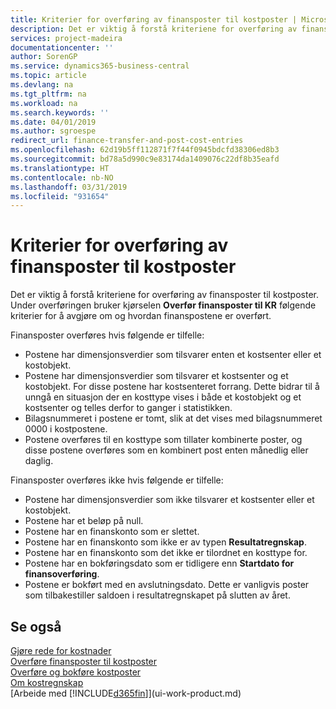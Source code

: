 ```yaml
---
title: Kriterier for overføring av finansposter til kostposter | Microsoft-dokumentasjon
description: Det er viktig å forstå kriteriene for overføring av finansposter til kostposter. Under overføringen bruker kjørselen **Overfør finansposter til KR** følgende kriterier for å avgjøre om og hvordan finanspostene er overført.
services: project-madeira
documentationcenter: ''
author: SorenGP
ms.service: dynamics365-business-central
ms.topic: article
ms.devlang: na
ms.tgt_pltfrm: na
ms.workload: na
ms.search.keywords: ''
ms.date: 04/01/2019
ms.author: sgroespe
redirect_url: finance-transfer-and-post-cost-entries
ms.openlocfilehash: 62d19b5ff112871f7f44f0945bdcfd38306ed8b3
ms.sourcegitcommit: bd78a5d990c9e83174da1409076c22df8b35eafd
ms.translationtype: HT
ms.contentlocale: nb-NO
ms.lasthandoff: 03/31/2019
ms.locfileid: "931654"
---
```

# <a name="criteria-for-transferring-general-ledger-entries-to-cost-entries"></a>Kriterier for overføring av finansposter til kostposter
Det er viktig å forstå kriteriene for overføring av finansposter til kostposter. Under overføringen bruker kjørselen **Overfør finansposter til KR** følgende kriterier for å avgjøre om og hvordan finanspostene er overført.  

Finansposter overføres hvis følgende er tilfelle:  

-   Postene har dimensjonsverdier som tilsvarer enten et kostsenter eller et kostobjekt.  
-   Postene har dimensjonsverdier som tilsvarer et kostsenter og et kostobjekt. For disse postene har kostsenteret forrang. Dette bidrar til å unngå en situasjon der en kosttype vises i både et kostobjekt og et kostsenter og telles derfor to ganger i statistikken.  
-   Bilagsnummeret i postene er tomt, slik at det vises med bilagsnummeret 0000 i kostpostene.  
-   Postene overføres til en kosttype som tillater kombinerte poster, og disse postene overføres som en kombinert post enten månedlig eller daglig.  

Finansposter overføres ikke hvis følgende er tilfelle:  

-   Postene har dimensjonsverdier som ikke tilsvarer et kostsenter eller et kostobjekt.  
-   Postene har et beløp på null.  
-   Postene har en finanskonto som er slettet.  
-   Postene har en finanskonto som ikke er av typen **Resultatregnskap**.  
-   Postene har en finanskonto som det ikke er tilordnet en kosttype for.  
-   Postene har en bokføringsdato som er tidligere enn **Startdato for finansoverføring**.  
-   Postene er bokført med en avslutningsdato. Dette er vanligvis poster som tilbakestiller saldoen i resultatregnskapet på slutten av året.  

## <a name="see-also"></a>Se også  
[Gjøre rede for kostnader](finance-manage-cost-accounting.md)  
 [Overføre finansposter til kostposter](finance-how-to-transfer-general-ledger-entries-to-cost-entries.md)   
 [Overføre og bokføre kostposter](finance-transfer-and-post-cost-entries.md)   
 [Om kostregnskap](finance-about-cost-accounting.md)  
 [Arbeide med [!INCLUDE[d365fin](includes/d365fin_md.md)]](ui-work-product.md)
